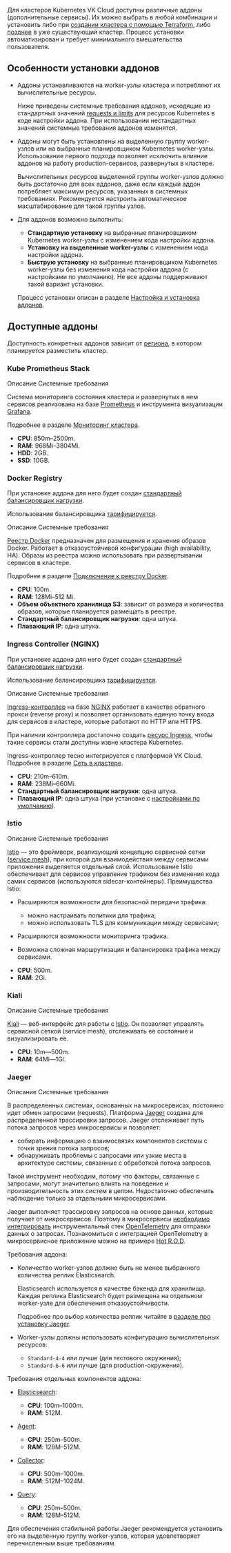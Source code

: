 Для кластеров Kubernetes VK Cloud доступны различные аддоны (дополнительные сервисы). Их можно выбрать в любой комбинации и установить либо при [создании кластера с помощью Terraform](../../../operations/create-cluster/create-terraform), либо [позднее](../../../operations/addons/manage-addons#ustanovka_addona) в уже существующий кластер. Процесс установки автоматизирован и требует минимального вмешательства пользователя.

## Особенности установки аддонов

- Аддоны устанавливаются на worker-узлы кластера и потребляют их вычислительные ресурсы.

  Ниже приведены системные требования аддонов, исходящие из стандартных значений [requests и limits](https://kubernetes.io/docs/concepts/configuration/manage-resources-containers/#requests-and-limits) для ресурсов Kubernetes в коде настройки аддона. При использовании нестандартных значений системные требования аддонов изменятся.

- Аддоны могут быть установлены на выделенную группу worker-узлов или на выбранные планировщиком Kubernetes worker-узлы. Использование первого подхода позволяет исключить влияние аддонов на работу production-сервисов, развернутых в кластере.

  Вычислительных ресурсов выделенной группы worker-узлов должно быть достаточно для всех аддонов, даже если каждый аддон потребляет максимум ресурсов, указанных в системных требованиях. Рекомендуется настроить автоматическое масштабирование для такой группы узлов.

- Для аддонов возможно выполнить:

  - **Стандартную установку** на выбранные планировщиком Kubernetes worker-узлы с изменением кода настройки аддона.
  - **Установку на выделенные worker-узлы** с изменением кода настройки аддона.
  - **Быструю установку** на выбранные планировщиком Kubernetes worker-узлы без изменения кода настройки аддона (с настройками по умолчанию). Не все аддоны поддерживают такой вариант установки.

  Процесс установки описан в разделе [Настройка и установка аддонов](../../../operations/addons/advanced-installation/).

## Доступные аддоны

<info>

Доступность конкретных аддонов зависит от [региона](/ru/base/account/concepts/regions), в котором планируется разместить кластер.

</info>

### Kube Prometheus Stack

<tabs>
<tablist>
<tab>Описание</tab>
<tab>Системные требования</tab>
</tablist>
<tabpanel>

Система мониторинга состояния кластера и развернутых в нем сервисов реализована на базе [Prometheus](https://prometheus.io/) и инструмента визуализации [Grafana](https://grafana.com/).

Подробнее в разделе [Мониторинг кластера](../../../monitoring#ispolzovanie_grafana).

</tabpanel>
<tabpanel>

- **CPU**: 850m–2500m.
- **RAM**: 968Mi–3804Mi.
- **HDD**: 2GB.
- **SSD**: 10GB.

</tabpanel>
</tabs>

### Docker Registry

<warn>

При установке аддона для него будет создан [стандартный балансировщик нагрузки](/ru/networks/vnet/concepts/load-balancer#tipy_balansirovshchikov_nagruzki).

Использование балансировщика [тарифицируется](/ru/networks/vnet/tariffs).

</warn>

<tabs>
<tablist>
<tab>Описание</tab>
<tab>Системные требования</tab>
</tablist>
<tabpanel>

[Реестр Docker](https://docs.docker.com/registry/) предназначен для размещения и хранения образов Docker. Работает в отказоустойчивой конфигурации (high availability, HA). Образы из реестра можно использовать при развертывании сервисов в кластере.

Подробнее в разделе [Подключение к реестру Docker](../../../connect/docker-registry/).

</tabpanel>
<tabpanel>

- **CPU**: 100m.
- **RAM**: 128Mi–512 Mi.
- **Объем объектного хранилища S3**: зависит от размера и количества образов, которые планируется размещать в реестре.
- **Стандартный балансировщик нагрузки**: одна штука.
- **Плавающий IP**: одна штука.

</tabpanel>
</tabs>

### Ingress Controller (NGINX)

<warn>

При установке аддона для него будет создан [стандартный балансировщик нагрузки](/ru/networks/vnet/concepts/load-balancer#tipy_balansirovshchikov_nagruzki).

Использование балансировщика [тарифицируется](/ru/networks/vnet/tariffs).

</warn>

<tabs>
<tablist>
<tab>Описание</tab>
<tab>Системные требования</tab>
</tablist>
<tabpanel>

[Ingress-контроллер](https://kubernetes.io/docs/concepts/services-networking/ingress/) на базе [NGINX](https://docs.nginx.com/nginx-ingress-controller/intro/overview/) работает в качестве обратного прокси (reverse proxy) и позволяет организовать единую точку входа для сервисов в кластере, которые работают по HTTP или HTTPS.

При наличии контроллера достаточно создать [ресурс Ingress](https://kubernetes.io/docs/concepts/services-networking/ingress/), чтобы такие сервисы стали доступны извне кластера Kubernetes.

Ingress-контроллер тесно интегрируется с платформой VK Cloud. Подробнее в разделе [Сеть в кластере](../../network/).

</tabpanel>
<tabpanel>

- **CPU**: 210m–610m.
- **RAM**: 238Mi–660Mi.
- **Стандартный балансировщик нагрузки**: одна штука.
- **Плавающий IP**: одна штука (при установке с [настройками по умолчанию](../../../operations/addons/advanced-installation/install-advanced-ingress#ustanovka_addona)).

</tabpanel>
</tabs>

### Istio

<tabs>
<tablist>
<tab>Описание</tab>
<tab>Системные требования</tab>
</tablist>
<tabpanel>

[Istio](https://istio.io/latest/) — это фреймворк, реализующий концепцию сервисной сетки ([service mesh](https://istio.io/latest/about/service-mesh/#what-is-a-service-mesh)), при которой для взаимодействия между сервисами приложения выделяется отдельный слой. Использование Istio обеспечивает для сервисов управление трафиком без изменения кода самих сервисов (используются sidecar-контейнеры). Преимущества Istio:

- Расширяются возможности для безопасной передачи трафика:

  - можно настраивать политики для трафика;
  - можно использовать TLS для коммуникации между сервисами;

- Расширяются возможности мониторинга трафика.
- Возможна сложная маршрутизация и балансировка трафика между сервисами.

</tabpanel>
<tabpanel>

- **CPU**: 500m.
- **RAM**: 2Gi.

</tabpanel>
</tabs>

### Kiali

<tabs>
<tablist>
<tab>Описание</tab>
<tab>Системные требования</tab>
</tablist>
<tabpanel>

[Kiali](https://kiali.io/) — веб-интерфейс для работы с [Istio](#istio). Он позволяет управлять сервисной сеткой (service mesh), отслеживать ее состояние и визуализировать ее.

</tabpanel>
<tabpanel>

- **CPU**: 10m—500m.
- **RAM**: 64Mi—1Gi.

</tabpanel>
</tabs>

### Jaeger

<tabs>
<tablist>
<tab>Описание</tab>
<tab>Системные требования</tab>
</tablist>
<tabpanel>

В распределенных системах, основанных на микросервисах, постоянно идет обмен запросами (requests). Платформа [Jaeger](https://www.jaegertracing.io) создана для распределенной трассировки запросов. Jaeger отслеживает путь потока запросов через микросервисы и позволяет:

- собирать информацию о взаимосвязях компонентов системы с точки зрения потока запросов;
- обнаруживать проблемы с запросами или узкие места в архитектуре системы, связанные с обработкой потока запросов.

Такой инструмент необходим, потому что факторы, связанные с запросами, могут значительно влиять на поведение и производительность этих систем в целом. Недостаточно обеспечить наблюдение только за отдельными микросервисами.

Jaeger выполняет трассировку запросов на основе данных, которые получает от микросервисов. Поэтому в микросервисы [необходимо интегрировать](https://www.jaegertracing.io/docs/latest/architecture/#tracing-sdks) инструментальный стек [OpenTelemetry](https://opentelemetry.io) для отправки данных о запросах. Познакомиться с интеграцией OpenTelemetry в микросервисное приложение можно на примере [Hot R.O.D](https://github.com/jaegertracing/jaeger/tree/main/examples/hotrod).

</tabpanel>
<tabpanel>

Требования аддона:

- Количество worker-узлов должно быть не менее выбранного количества реплик Elasticsearch.

  Elasticsearch используется в качестве бэкенда для хранилища. Каждая реплика Elasticsearch будет размещена на отдельном worker-узле для обеспечения отказоустойчивости.
  
  Подробнее про выбор количества реплик читайте в [разделе про установку Jaeger](../../../operations/addons/advanced-installation/install-advanced-jaeger).

- Worker-узлы должны использовать конфигурацию вычислительных ресурсов:

  - `Standard-4-4` или лучше (для тестового окружения);
  - `Standard-6-6` или лучше (для production-окружения).

Требования отдельных компонентов аддона:

- [Elasticsearch](https://www.jaegertracing.io/docs/latest/deployment/#elasticsearch):
  - **CPU**: 100m–1000m.
  - **RAM**: 512M.

- [Agent](https://www.jaegertracing.io/docs/latest/architecture/#agent):
  - **CPU**: 250m–500m.
  - **RAM**: 128M–512M.

- [Collector](https://www.jaegertracing.io/docs/latest/architecture/#collector):
  - **CPU**: 500m–1000m.
  - **RAM**: 512M–1024M.

- [Query](https://www.jaegertracing.io/docs/latest/architecture/#query):
  - **CPU**: 250m–500m.
  - **RAM**: 128M–512M.

<info>

Для обеспечения стабильной работы Jaeger рекомендуется установить его на выделенную группу worker-узлов, которая удовлетворяет перечисленным выше требованиям.

</info>

</tabpanel>
</tabs>
